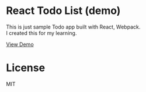# React Todo List (demo)

This is just sample Todo app built with React, Webpack.  
I created this for my learning.  

[View Demo](https://chocolat5.github.io/react-todo-list-demo/)

# License

MIT
